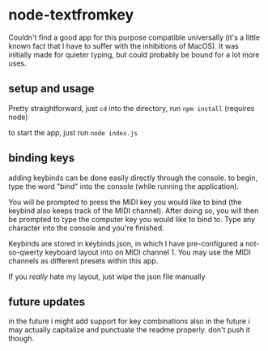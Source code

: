 # node-textfromkey

Couldn't find a good app for this purpose compatible universally (it's a little known fact that I have to suffer with the inhibitions of MacOS). It was initially made for quieter typing, but could probably be bound for a lot more uses.

## setup and usage

Pretty straightforward, just `cd` into the directory, run `npm install` (requires node)

to start the app, just run `node index.js`

## binding keys

adding keybinds can be done easily directly through the console. to begin, type the word "bind" into the console (while running the application).

You will be prompted to press the MIDI key you would like to bind (the keybind also keeps track of the MIDI channel). After doing so, you will then be prompted to type the computer key you would like to bind to. Type any character into the console and you're finished.

Keybinds are stored in keybinds.json, in which I have pre-configured a not-so-qwerty keyboard layout into on MIDI channel 1. You may use the MIDI channels as different presets within this app.

If you *really* hate my layout, just wipe the json file manually

## future updates

in the future i might add support for key combinations
also in the future i may actually capitalize and punctuate the readme properly. don't push it though.

